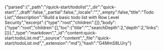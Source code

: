{"parsed":{"_path":"/quick-start/todolist","_dir":"quick-start","_draft":false,"_partial":false,"_locale":"","_empty":false,"title":"Todo List","description":"Build a basic todo list with Row Level Security","excerpt":{"type":"root","children":[]},"body":{"type":"root","children":[],"toc":{"title":"","searchDepth":2,"depth":2,"links":[]}},"_type":"markdown","_id":"content:quick-start:todoList.md","_source":"content","_file":"quick-start/todoList.md","_extension":"md"},"hash":"G4MmS8LUry"}
